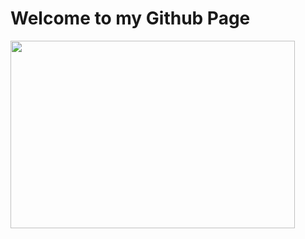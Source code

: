# Welcome to my Github Page

<img src="https://github.com/GaganChaudhary6378/reame.md/blob/main/github%20gif.gif" align="left" height="300vh" width="95%">

